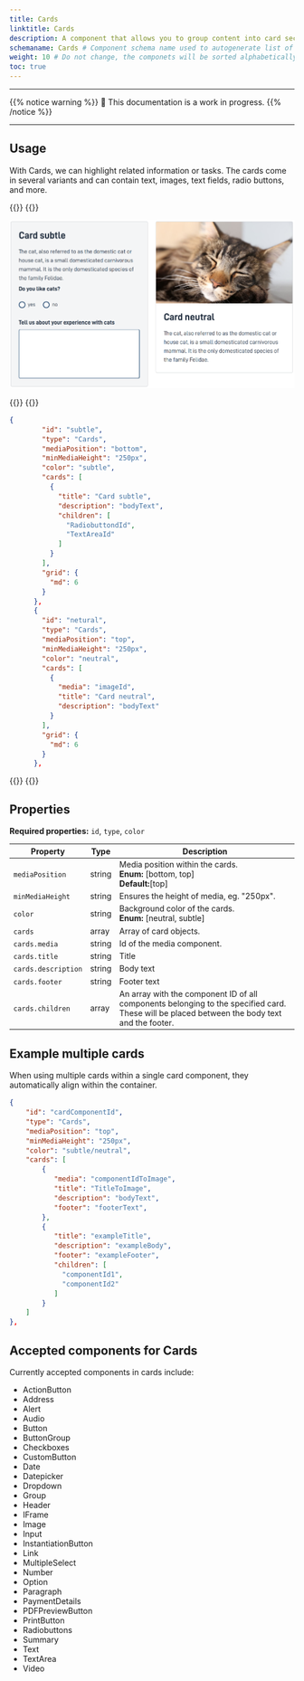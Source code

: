 ```yaml
---
title: Cards
linktitle: Cards
description: A component that allows you to group content into card sections.
schemaname: Cards # Component schema name used to autogenerate list of properies from json schema (replace with appropriate component name)
weight: 10 # Do not change, the componets will be sorted alphabetically
toc: true
---
```


---

{{% notice warning %}}
🚧 This documentation is a work in progress.
{{% /notice %}}

---

## Usage

With Cards, we can highlight related information or tasks. The cards come in several variants and can contain text, images, text fields, radio buttons, and more.

{{<content-version-selector classes="border-box">}}
{{<content-version-container version-label="Design">}}

![alt text](image.png)

{{</content-version-container>}}
{{<content-version-container version-label="Code">}}

```json
{
        "id": "subtle",
        "type": "Cards",
        "mediaPosition": "bottom",
        "minMediaHeight": "250px",
        "color": "subtle",
        "cards": [
          {
            "title": "Card subtle",
            "description": "bodyText",
            "children": [
              "RadiobuttondId",
              "TextAreaId"
            ]
          }
        ],
        "grid": {
          "md": 6
        }
      },
      {
        "id": "netural",
        "type": "Cards",
        "mediaPosition": "top",
        "minMediaHeight": "250px",
        "color": "neutral",
        "cards": [
          {
            "media": "imageId",
            "title": "Card neutral",
            "description": "bodyText"
          }
        ],
        "grid": {
          "md": 6
        }
      },
```

{{</content-version-container>}}
{{</content-version-selector>}}

## Properties

**Required properties:** `id`, `type`, `color`

| **Property**        | **Type** | **Description**                                                                                                                                 |
| ------------------- | -------- | ----------------------------------------------------------------------------------------------------------------------------------------------- |
| `mediaPosition`     | string   | Media position within the cards.<br/> **Enum:** [bottom, top] <br/> **Default:**[top]                                                           |
| `minMediaHeight`    | string   | Ensures the height of media, eg. "250px".                                                                                                       |
| `color`             | string   | Background color of the cards.<br/> **Enum:** [neutral, subtle]                                                                                 |
| `cards`             | array    | Array of card objects.                                                                                                                          |
| `cards.media`       | string   | Id of the media component.                                                                                                                      |
| `cards.title`       | string   | Title                                                                                                                                           |
| `cards.description` | string   | Body text                                                                                                                                       |
| `cards.footer`      | string   | Footer text                                                                                                                                     |
| `cards.children`    | array    | An array with the component ID of all components belonging to the specified card.<br>These will be placed between the body text and the footer. |

## Example multiple cards

When using multiple cards within a single card component, they automatically align within the container.

```json
{
    "id": "cardComponentId",
    "type": "Cards",
    "mediaPosition": "top",
    "minMediaHeight": "250px",
    "color": "subtle/neutral",
    "cards": [
        {
           "media": "componentIdToImage",
           "title": "TitleToImage",
           "description": "bodyText",
           "footer": "footerText",
        },
        {
           "title": "exampleTitle",
           "description": "exampleBody",
           "footer": "exampleFooter",
           "children": [
             "componentId1",
             "componentId2"
           ]
        }
    ]
},
```

## Accepted components for Cards

Currently accepted components in cards include:

- ActionButton
- Address
- Alert
- Audio
- Button
- ButtonGroup
- Checkboxes
- CustomButton
- Date
- Datepicker
- Dropdown
- Group
- Header
- IFrame
- Image
- Input
- InstantiationButton
- Link
- MultipleSelect
- Number
- Option
- Paragraph
- PaymentDetails
- PDFPreviewButton
- PrintButton
- Radiobuttons
- Summary
- Text
- TextArea
- Video
